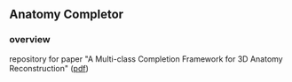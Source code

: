 
## Anatomy Completor


### overview


repository for paper "A Multi-class Completion Framework for 3D Anatomy Reconstruction" ([pdf](https://arxiv.org/abs/2309.04956))
